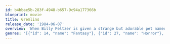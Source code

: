```yaml
---
id: b4bbae5b-283f-4948-b657-9c94a177366b
blueprint: movie
title: Gremlins
release_date: '1984-06-07'
overview: 'When Billy Peltzer is given a strange but adorable pet named Gizmo for Christmas, he inadvertently breaks the three important rules of caring for a Mogwai, and unleashes a horde of mischievous gremlins on a small town.'
genres: '[{"id": 14, "name": "Fantasy"}, {"id": 27, "name": "Horror"}, {"id": 35, "name": "Comedy"}]'
---
```

